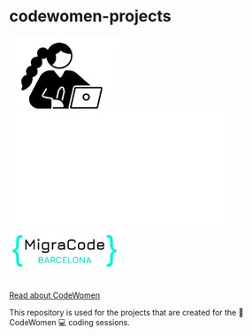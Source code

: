 # codewomen-projects



<img src="/cw_icon-GH.jpg" width="200"  />  <img src="/blank.png" />  <img src="/migracode-logo.png" width="200" />  
<br>


[Read about CodeWomen](https://migracode.openculturalcenter.org/codewomen)  


This repository is used for the projects that are created for the :muscle: CodeWomen :computer: coding sessions.
